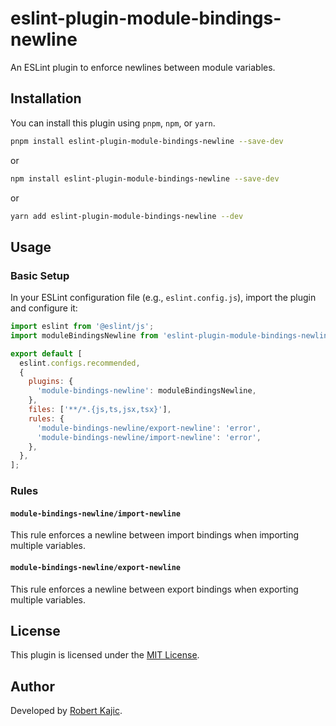 # eslint-plugin-module-bindings-newline

An ESLint plugin to enforce newlines between module variables.

## Installation

You can install this plugin using `pnpm`, `npm`, or `yarn`.

```bash
pnpm install eslint-plugin-module-bindings-newline --save-dev
```

or

```bash
npm install eslint-plugin-module-bindings-newline --save-dev
```

or

```bash
yarn add eslint-plugin-module-bindings-newline --dev
```

## Usage

### Basic Setup

In your ESLint configuration file (e.g., `eslint.config.js`), import the plugin and configure it:

```javascript
import eslint from '@eslint/js';
import moduleBindingsNewline from 'eslint-plugin-module-bindings-newline';

export default [
  eslint.configs.recommended,
  {
    plugins: {
      'module-bindings-newline': moduleBindingsNewline,
    },
    files: ['**/*.{js,ts,jsx,tsx}'],
    rules: {
      'module-bindings-newline/export-newline': 'error',
      'module-bindings-newline/import-newline': 'error',
    },
  },
];
```

### Rules

#### `module-bindings-newline/import-newline`

This rule enforces a newline between import bindings when importing multiple variables.

#### `module-bindings-newline/export-newline`

This rule enforces a newline between export bindings when exporting multiple variables.

## License

This plugin is licensed under the [MIT License](./LICENSE).

## Author

Developed by [Robert Kajic](mailto:robert@kajic.com).
